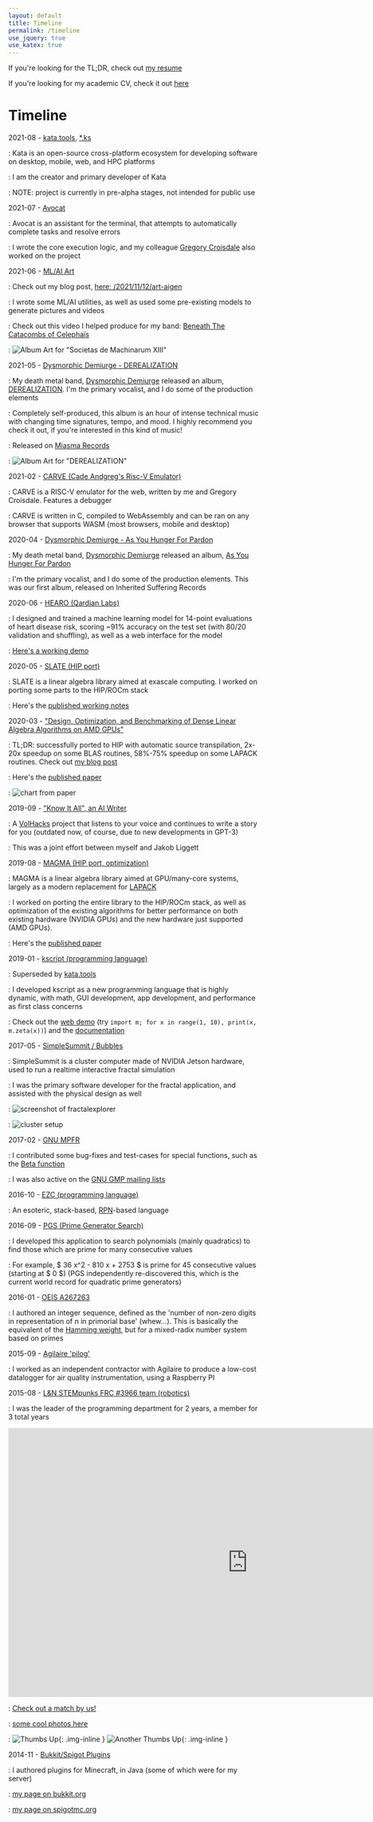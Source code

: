 ```yaml
---
layout: default
title: Timeline
permalink: /timeline
use_jquery: true
use_katex: true
---
```


If you're looking for the TL;DR, check out [my resume](/resume.pdf)

If you're looking for my academic CV, check it out [here](/cv)

# Timeline

2021-08 - [kata.tools](https://kata.tools), [*.ks](https://ks.kata.tools)

  : Kata is an open-source cross-platform ecosystem for developing software on desktop, mobile, web, and HPC platforms

  : I am the creator and primary developer of Kata

  : NOTE: project is currently in pre-alpha stages, not intended for public use

2021-07 - [Avocat](https://github.com/utk-pairs/avocat)

  : Avocat is an assistant for the terminal, that attempts to automatically complete tasks and resolve errors
  
  : I wrote the core execution logic, and my colleague [Gregory Croisdale](https://gregory.croisdale.us/) also worked on the project

2021-06 - [ML/AI Art](https://github.com/cadebrown/cmlart)

  : Check out my blog post, [here: /2021/11/12/art-aigen](/2021/11/12/art-aigen)

  : I wrote some ML/AI utilities, as well as used some pre-existing models to generate pictures and videos

  : Check out this video I helped produce for my band: [Beneath The Catacombs of Celephaïs](https://www.youtube.com/watch?v=wWBboUDMPw4)

  : ![Album Art for "Societas de Machinarum XIII"](/files/album-societas-de-machinarum-xiii.webp)

2021-05 - [Dysmorphic Demiurge - DEREALIZATION](https://www.youtube.com/watch?v=ugiHrij0CfY)

  : My death metal band, [Dysmorphic Demiurge](https://www.facebook.com/DysmorphicDemiurge/) released an album, [DEREALIZATION](https://www.youtube.com/watch?v=ugiHrij0CfY). I'm the primary vocalist, and I do some of the production elements

  : Completely self-produced, this album is an hour of intense technical music with changing time signatures, tempo, and mood. I highly recommend you check it out, if you're interested in this kind of music!

  : Released on [Miasma Records](https://miasmarecords.com/collections/dysmorphic-demiurge)

  : ![Album Art for "DEREALIZATION"](/files/DDD.webp)

2021-02 - [CARVE (Cade Andgreg's Risc-V Emulator)](https://carve.chemicaldevelopment.us/)

  : CARVE is a RISC-V emulator for the web, written by me and Gregory Croisdale. Features a debugger

  : CARVE is written in C, compiled to WebAssembly and can be ran on any browser that supports WASM (most browsers, mobile and desktop)

2020-04 - [Dysmorphic Demiurge - As You Hunger For Pardon](https://www.metal-archives.com/bands/Dysmorphic_Demiurge/3540466961)

  : My death metal band, [Dysmorphic Demiurge](https://www.facebook.com/DysmorphicDemiurge/) released an album, [As You Hunger For Pardon](https://www.youtube.com/watch?v=R-aQyCgwTpk)

  : I'm the primary vocalist, and I do some of the production elements. This was our first album, released on Inherited Suffering Records

2020-06 - [HEARO (Qardian Labs)](https://www.qardianlabs.net/)

  : I designed and trained a machine learning model for 14-point evaluations of heart disease risk, scoring ~91% accuracy on the test set (with 80/20 validation and shuffling), as well as a web interface for the model

  : [Here's a working demo](https://radiant-mesa-06241.herokuapp.com/HEARO14/)

2020-05 - [SLATE (HIP port)](http://icl.utk.edu/slate/)

  : SLATE is a linear algebra library aimed at exascale computing. I worked on porting some parts to the HIP/ROCm stack

  : Here's the [published working notes](https://www.icl.utk.edu/files/publications/2021/icl-utk-1479-2021.pdf)

2020-03 - ["Design, Optimization, and Benchmarking of Dense Linear Algebra Algorithms on AMD GPUs"](https://ieeexplore.ieee.org/document/9286214)

  : TL;DR: successfully ported to HIP with automatic source transpilation, 2x-20x speedup on some BLAS routines, 58%-75% speedup on some LAPACK routines. Check out [my blog post](/2020/magma-paper)

  : Here's the [published paper](https://www.icl.utk.edu/files/publications/2020/icl-utk-1405-2020.pdf)

  : ![chart from paper](/files/paper-icl0-chart0.webp)

2019-09 - ["Know It All", an AI Writer](https://www.youtube.com/watch?v=PwGsRskWN-I)

  : A [VolHacks](https://volhacks.org/) project that listens to your voice and continues to write a story for you (outdated now, of course, due to new developments in GPT-3)

  : This was a joint effort between myself and Jakob Liggett

2019-08 - [MAGMA (HIP port, optimization)](https://icl.cs.utk.edu/magma/)

  : MAGMA is a linear algebra library aimed at GPU/many-core systems, largely as a modern replacement for [LAPACK](https://en.wikipedia.org/wiki/LAPACK)

  : I worked on porting the entire library to the HIP/ROCm stack, as well as optimization of the existing algorithms for better performance on both existing hardware (NVIDIA GPUs) and the new hardware just supported (AMD GPUs). 

  : Here's the [published paper](https://www.icl.utk.edu/files/publications/2020/icl-utk-1405-2020.pdf)

2019-01 - [kscript (programming language)](https://kscript.org)

  : Superseded by [kata.tools](https://kata.tools)

  : I developed kscript as a new programming language that is highly dynamic, with math, GUI development, app development, and performance as first class concerns

  : Check out the [web demo](https://term.kscript.org/) (try `import m; for x in range(1, 10), print(x, m.zeta(x))`) and the [documentation](https://docs.kscript.org)

<!--

2017-06 - [FractalRender (in Scratch)](https://scratch.mit.edu/projects/168228453/)

  : Yet another fractal rendering program I wrote, this time in Scratch (just for fun)

  : ![screenshot of scratch](/files/art-fractal/scratch.webp)
-->

2017-05 - [SimpleSummit / Bubbles](https://github.com/simplesummit)

  : SimpleSummit is a cluster computer made of NVIDIA Jetson hardware, used to run a realtime interactive fractal simulation

  : I was the primary software developer for the fractal application, and assisted with the physical design as well

  : ![screenshot of fractalexplorer](/files/fractalexplorer0.webp)


  : ![cluster setup](/files/simplesummit-0.webp)

2017-02 - [GNU MPFR](https://www.mpfr.org/)

  : I contributed some bug-fixes and test-cases for special functions, such as the [Beta function](https://en.wikipedia.org/wiki/Beta_function)

  : I was also active on the [GNU GMP mailing lists](https://gmplib.org/list-archives/gmp-discuss/2017-May/006108.html)

2016-10 - [EZC (programming language)](https://github.com/chemicaldevelopment/ezc)

  : An esoteric, stack-based, [RPN](https://en.wikipedia.org/wiki/Reverse_Polish_notation)-based language

2016-09 - [PGS (Prime Generator Search)](https://github.com/ChemicalDevelopment/PGS)

  : I developed this application to search polynomials (mainly quadratics) to find those which are prime for many consecutive values

  : For example, $ 36 x^2 - 810 x + 2753 $ is prime for 45 consecutive values (starting at $ 0 $) (PGS independently re-discovered this, which is the current world record for quadratic prime generators)

2016-01 - [OEIS A267263](https://oeis.org/A267263)

  : I authored an integer sequence, defined as the 'number of non-zero digits in representation of n in primorial base' (whew...). This is basically the equivalent of the [Hamming weight](https://en.wikipedia.org/wiki/Hamming_weight), but for a mixed-radix number system based on primes

2015-09 - [Agilaire 'pilog'](https://agilaire.com/)

  : I worked as an independent contractor with Agilaire to produce a low-cost datalogger for air quality instrumentation, using a Raspberry PI

2015-08 - [L&N STEMpunks FRC #3966 team (robotics)](https://www.youtube.com/c/LNSTEMpunksorg/videos)

  : I was the leader of the programming department for 2 years, a member for 3 total years
  
<center>
<iframe width="960" height="540" src="https://www.youtube.com/embed/RBQL_KEJ_q0" title="YouTube video player" frameborder="0" allow="accelerometer; autoplay; clipboard-write; encrypted-media; gyroscope; picture-in-picture" allowfullscreen></iframe>
</center>

  : [Check out a match by us!](https://www.youtube.com/watch?v=gzqFjdk8j0o)

  : [some cool photos here](https://www.instagram.com/lnstempunks)

  : ![Thumbs Up](/files/cade-frc3966-thumbs0.webp){: .img-inline } ![Another Thumbs Up](/files/cade-frc3966-thumbs1.webp){: .img-inline }

2014-11 - [Bukkit/Spigot Plugins](https://dev.bukkit.org/projects/cade-gamble)

  : I authored plugins for Minecraft, in Java (some of which were for my server)
   
  : [my page on bukkit.org](https://dev.bukkit.org/members/_ForgeUser14038486/projects)

  : [my page on spigotmc.org](https://www.spigotmc.org/members/cadebrown.44717/)

